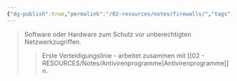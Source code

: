 ```yaml
---
{"dg-publish":true,"permalink":"/02-resources/notes/firewalls/","tags":["#it-sicherheit/technisch"],"noteIcon":"","updated":"2025-09-05T10:12:28.000+02:00"}
---
```


>Software oder Hardware zum Schutz vor unberechtigten Netzwerkzugriffen.
>>Erste Verteidigungslinie - arbeitet zusammen mit [[02 - RESOURCES/Notes/Antivirenprogramme\|Antivirenprogramme]]n.